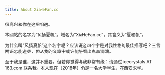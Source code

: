 ```yaml
---
title: About XiaHeFan.cc
---
```

很高兴和你在这里相遇。

本网站的名字为“风扬夏帆”。域名为“XiaHeFan.cc”，其含义为“夏和帆”。

为什么叫“风扬夏帆”这个名字呢？应该说这四个字是对我性格的最佳描写吧？三言两语怎能道尽，但从我的文章中或许能够看出点点滴滴。

至于我是谁，这并不重要。但若你觉得与我非常有缘：请通过 icecrystals AT 163.com 联系我。本人现在（2018年）仍是一名大学学生，在西安求学。
